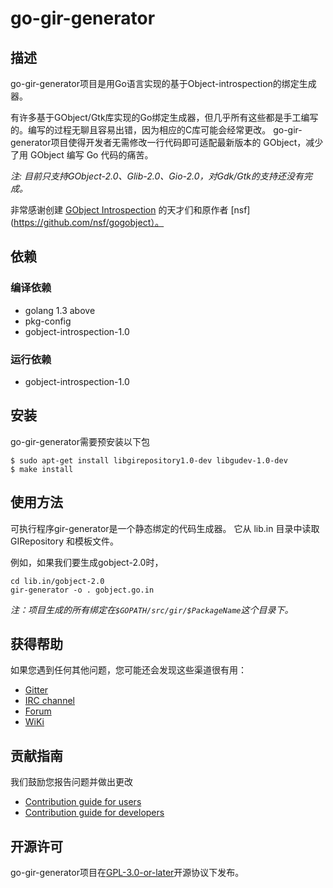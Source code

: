 # go-gir-generator

## 描述

go-gir-generator项目是用Go语言实现的基于Object-introspection的绑定生成器。

有许多基于GObject/Gtk库实现的Go绑定生成器，但几乎所有这些都是手工编写的。编写的过程无聊且容易出错，因为相应的C库可能会经常更改。 go-gir-generator项目使得开发者无需修改一行代码即可适配最新版本的 GObject，减少了用 GObject 编写 Go 代码的痛苦。

*注: 目前只支持GObject-2.0、Glib-2.0、Gio-2.0，对Gdk/Gtk的支持还没有完成。*

非常感谢创建 [GObject Introspection](https://wiki.gnome.org/action/show/Projects/GObjectIntrospection) 的天才们和原作者 [nsf](https://github.com/nsf/gogobject）。

## 依赖

### 编译依赖

- golang 1.3 above
- pkg-config
- gobject-introspection-1.0

### 运行依赖

- gobject-introspection-1.0

## 安装

go-gir-generator需要预安装以下包

```
$ sudo apt-get install libgirepository1.0-dev libgudev-1.0-dev
$ make install
```

## 使用方法

可执行程序gir-generator是一个静态绑定的代码生成器。
它从 lib.in 目录中读取 GIRepository 和模板文件。

例如，如果我们要生成gobject-2.0时，

```
cd lib.in/gobject-2.0
gir-generator -o . gobject.go.in
```

*注：项目生成的所有绑定在`$GOPATH/src/gir/$PackageName`这个目录下。*

## 获得帮助

如果您遇到任何其他问题，您可能还会发现这些渠道很有用：

* [Gitter](https://gitter.im/orgs/linuxdeepin/rooms)
* [IRC channel](https://webchat.freenode.net/?channels=deepin)
* [Forum](https://bbs.deepin.org)
* [WiKi](http://wiki.deepin.org/)

## 贡献指南

我们鼓励您报告问题并做出更改

* [Contribution guide for users](http://wiki.deepin.org/index.php?title=Contribution_Guidelines_for_Users)
* [Contribution guide for developers](http://wiki.deepin.org/index.php?title=Contribution_Guidelines_for_Developers)

## 开源许可
go-gir-generator项目在[GPL-3.0-or-later](LICENSE)开源协议下发布。

